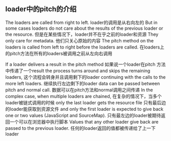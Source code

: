 ## loader中的pitch的介绍
The loaders are called from right to left. 
loader的调用是从右向左的
But in some cases loaders do not care about the results of the previous loader or the resource. 
但是在某些情况下，loader并不在乎之前的loader和资源
They only care for metadata. 
他们只关心原始的内容
The pitch method on the loaders is called from left to right before the loaders are called.
在loaders上的pitch方法在所有的loaders被调用之前从左向右调用

 If a loader delivers a result in the pitch method 
如果说一个loader在pitch 方法中传递了一个result
the process turns around and skips the remaining loaders,
这个流程会转身并且调用剩下的loader 
 continuing with the calls to the more left loaders.
继续执行左边剩下的loader
 data can be passed between pitch and normal call.
数据可以在pitch方法和normal调用之间传递
In the complex case, when multiple loaders are chained, 
在复杂的情况下，当多个loader被链式调用的时候
only the last loader gets the resource file 
只有最后边的loader能获取到资源文件
and only the first loader is expected to give back one or two values (JavaScript and SourceMap).
只有最左边的loader被期待返回一个可以在浏览器中执行脚本
 Values that any other loader give back are passed to the previous loader.
任何的loader返回的值都被传递给了上一下loader